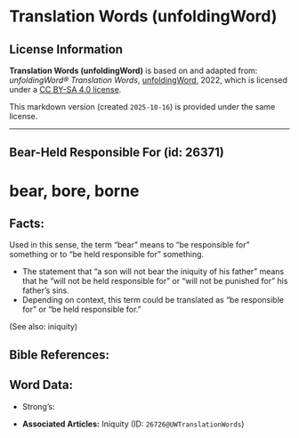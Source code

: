 # Translation Words (unfoldingWord)

## License Information

**Translation Words (unfoldingWord)** is based on and adapted from: _unfoldingWord® Translation Words_, [unfoldingWord](https://unfoldingword.org/utw), 2022, which is licensed under a [CC BY-SA 4.0 license](https://creativecommons.org/licenses/by-sa/4.0/legalcode.en).

This markdown version (created `2025-10-16`) is provided under the same license.



--------------------------------

## Bear-Held Responsible For (id: 26371)

bear, bore, borne
=================

Facts:
------

Used in this sense, the term “bear” means to “be responsible for” something or to “be held responsible for” something.

* The statement that “a son will not bear the iniquity of his father” means that he “will not be held responsible for” or “will not be punished for” his father’s sins.
* Depending on context, this term could be translated as “be responsible for” or “be held responsible for.”

(See also: iniquity)

Bible References:
-----------------

Word Data:
----------

* Strong’s:

* **Associated Articles:** Iniquity (ID: `26726@UWTranslationWords`)

